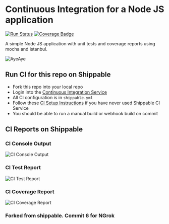 
# Continuous Integration for a Node JS application
[![Run Status](https://api.shippable.com/projects/588579c63b653a0f00fa68d3/badge?branch=master)](https://app.shippable.com/projects/588579c63b653a0f00fa68d3)
[![Coverage Badge](https://api.shippable.com/projects/588579c63b653a0f00fa68d3/coverageBadge?branch=master)](https://app.shippable.com/projects/588579c63b653a0f00fa68d3)

A simple Node JS application with unit tests and coverage reports using mocha
and istanbul.

![AyeAye](https://github.com/shippableSamples/node-with-tests-coverage/blob/master/public/resources/images/captain.png)

## Run CI for this repo on Shippable
* Fork this repo into your local repo
* Login into the [Continuous Integration Service](wwww.shippable.com)
* All CI configuration is in `shippable.yml`
* Follow these [CI Setup Instructions](http://docs.shippable.com/ci/runFirstBuild/) if you have never used Shippable CI Service
* You should be able to run a manual build or webhook build on commit

## CI Reports on Shippable

### CI Console Output
![CI Console Output](https://github.com/shippableSamples/node-with-tests-coverage/blob/master/public/resources/images/console.jpg)

### CI Test Report
![CI Test Report](https://github.com/shippableSamples/node-with-tests-coverage/blob/master/public/resources/images/tests.jpg)

### CI Coverage Report
![CI Coverage Report](https://github.com/shippableSamples/node-with-tests-coverage/blob/master/public/resources/images/coverage.jpg)

### Forked from shippable. Commit 6 for NGrok
